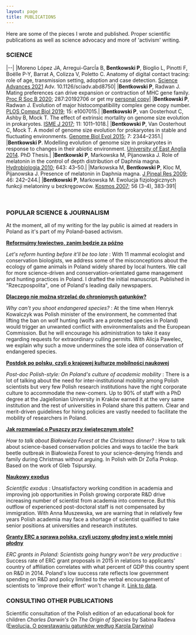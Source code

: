 ```yaml
---
layout: page
title: PUBLICATIONS
---
```


Here are some of the pieces I wrote and published. Proper scientific publications as well as science advocacy and more of 'activism' writing.

### SCIENCE

|--|
|Moreno López JA, Arregui-Garcĺa B, **Bentkowski P**, Bioglio L, Pinotti F, Boëlle P-Y, Barrat A, Colizza V, Poletto C. Anatomy of digital contact tracing: role of age, transmission setting, adoption and case detection. [Science Advances 2021](https://advances.sciencemag.org/content/early/2021/03/12/sciadv.abd8750) Adv. 10.1126/sciadv.abd8750|
|**Bentkowski P**, Radwan J. Mating preferences can drive expansion or contraction of MHC gene family. [Proc R Soc B 2020](https://royalsocietypublishing.org/doi/10.1098/rspb.2019.2706); 287:20192706 or get my [personal copy](https://www.researchgate.net/publication/339494277_Mating_preferences_can_drive_expansion_or_contraction_of_MHC_gene_family)|
|**Bentkowski P**, Radwan J. Evolution of major histocompatibility complex gene copy number. [PLOS Comput Biol 2019](http://dx.plos.org/10.1371/journal.pcbi.1007015); 15: e1007015.|
|**Bentkowski P**, van Oosterhout C, Ashby B, Mock T. The effect of extrinsic mortality on genome size evolution in prokaryotes. [ISME J 2017](http://www.nature.com/doifinder/10.1038/ismej.2016.165); 11: 1011–1018.|
|**Bentkowski P**, Van Oosterhout C, Mock T. A model of genome size evolution for prokaryotes in stable and fluctuating environments. [Genome Biol Evol 2015](http://gbe.oxfordjournals.org/content/7/8/2344); 7: 2344–2351.|
|**Bentkowski P**. Modelling evolution of genome size in prokaryotes in response to changes in their abiotic environment. [University of East Anglia 2014](https://ueaeprints.uea.ac.uk/50553/). PhD Thesis.|
|**Bentkowski P**, Markowska M, Pijanowska J. Role of melatonin in the control of depth distribution of Daphnia magna. [Hydrobiologia 2010](https://www.researchgate.net/publication/226083801_Role_of_melatonin_in_the_control_of_depth_distribution_of_Daphnia_magna); 643: 43–50.|
|Markowska M, **Bentkowski P**, Kloc M, Pijanowska J. Presence of melatonin in Daphnia magna. [J Pineal Res 2009](https://www.researchgate.net/publication/23569244_Presence_of_melatonin_in_Daphnia_magna); 46: 242–244.|
|**Bentkowski P**, Markowska M. Ewolucja fizjologicznych funkcji melatoniny u bezkręgowców. [Kosmos 2007](http://kosmos.icm.edu.pl/PDF/2007/383.pdf); 56 (3-4), 383-391|

&nbsp;

### POPULAR SCIENCE & JOURNALISM

At the moment, all of my writing for the lay public is aimed at readers in Poland as it's part of my Poland-based activism.

[**Reformujmy łowiectwo, zanim będzie za późno**](https://www.rp.pl/Opinie/302069993-Reformujmy-lowiectwo-zanim-bedzie--za-pozno.html)

*Let's reform hunting before it'll be too late* : With 11 mammal ecologist and conservation biologists, we address some of the misconceptions about the ecology of game animals in Poland widely shared by local hunters. We call for more science-driven and conservation-orientated game management and hunting practices in Poland. I drafted the initial manuscript. Published in "Rzeczpospolita", one of Poland's leading daily newspapers.

 [**Dlaczego nie można strzelać do chronionych gatunków?**](https://naukadlaprzyrody.pl/2018/07/13/dlaczego_nie_mozna_strzelac_do_chronionych_gatunkow/)

*Why can't you shoot endangered species?* : At the time when Henryk Kowalczyk was Polish minister of the environment, he commented that lifting the ban on wolf hunting (wolfs are a protected species in Poland) would trigger an unwanted conflict with environmentalists and the European Commission. But he will encourage his administration to take it easy regarding requests for extraordinary culling permits. With Alicja Pawelec, we explain why such a move undermines the sole idea of conservation of endangered species.

[**Postdok po polsku, czyli o krajowej kulturze mobilności naukowej**](http://obywatelenauki.pl/2018/02/postdok-po-polsku-czyli-o-krajowej-kulturze-mobilnosci-naukowej-opinia/)

*Post-doc Polish-style: On Poland's culture of academic mobility* : There is a lot of talking about the need for inter-institutional mobility among Polish scientists but very few Polish research institutions have the right corporate culture to accommodate the new-comers. Up to 90% of staff with a PhD degree at the Jagiellonian University in Kraków earned it at the very same institution and the rest of universities in Poland share this pattern. Clear and merit-driven guidelines for hiring policies are vastly needed to facilitate the mobility of researchers in Poland.

[**Jak rozmawiać o Puszczy przy świątecznym stole?**](https://naukadlaprzyrody.pl/2017/12/21/jak-rozmawiac-o-puszczy-przy-swiatecznym-stole-felieton/)

*How to talk about Białowieża Forest at the Christmas dinner?* : How to talk about science-based conservation policies and ways to tackle the bark beetle outbreak in Białowieża Forest to your science-denying friends and family during Christmas without arguing. In Polish with Dr Zofia Prokop. Based on the work of Gleb Tsipursky.

[**Naukowy exodus**](http://obywatelenauki.pl/2017/09/naukowy-exodus/) 

*Scientific exodus* : Unsatisfactory working condition in academia and improving job opportunities in Polish growing corporate R&D drive increasing number of scientist from academia into commerce. But this outflow of experienced post-doctoral staff is not compensated by immigration. With Anna Muszewska, we are warning that in relatively few years Polish academia may face a shortage of scientist qualified to take senior positions at universities and research institutes.

[**Granty ERC a sprawa polska, czyli uczony głodny jest o wiele mniej płodny**](http://obywatelenauki.pl/2016/11/granty-erc-sprawa-polska-uczony-glodny-jest-mniej-plodny/) 

*ERC grants in Poland: Scientists going hungry won't be very productive* : Success rate of ERC grant proposals in 2015 in relations to applicants' country of affiliation correlates with what percent of GDP this country spent on R&D in 2014. Poland's low success rate reflects low government spending on R&D and policy limited to the verbal encouragement of scientists to 'improve their effort' won't change it. [Link to data](https://github.com/pbentkowski/ERC_grants_stats).

### CONSULTING OTHER PUBLICATIONS

Scientific consultation of the Polish edition of an educational book for children *Charles Darwin's On The Origin of Species* by Sabina Radeva ([Ewolucja. O powstawaniu gatunków według Karola Darwina](https://publicat.pl/papilon/oferta/nauczanie-wczesnoszkolne-6-9-lat/ewolucja-o-powstawaniu-gatunkow-wedlug-karola))